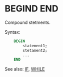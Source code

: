 # BEGIND END

Compound stetments.

Syntax:
```sql
    BEGIN
        statement1;
        stetament2;
        ...
    END
```

See also: [IF](If), [WHILE](While)
